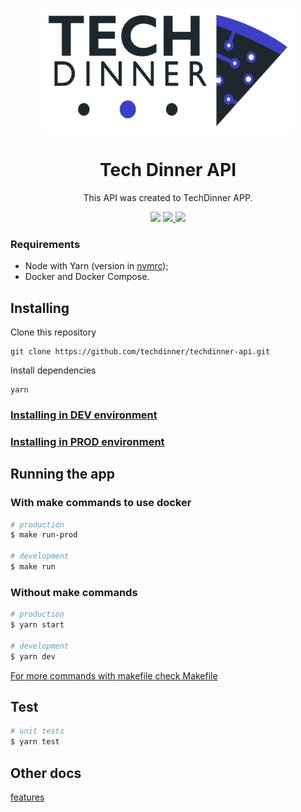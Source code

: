<p align="center">
  <a href="https://github.com/techdinner/techdinner-api" rel="noopener">
    <img width=400px height=200px src=".github/assets/logo.png">
 </a>
</p>

<h1 align="center">Tech Dinner API</h1>

<p align="center">
  This API was created to TechDinner APP.
</p>

<div align="center">
    <a>
        <img src="https://img.shields.io/badge/node-v16.17.0-brightgreen.svg">
    </a>
    <a href="https://github.com/techdinner/techdinner-api/issues">
        <img src="https://img.shields.io/github/issues/techdinner/techdinner-api">
    </a>
    <a href="https://github.com/techdinner/techdinner-api/pulls">
        <img src="https://img.shields.io/github/issues-pr/techdinner/techdinner-api">
    </a>
</div>

### Requirements
- Node with Yarn (version in [nvmrc](.nvmrc));
- Docker and Docker Compose.

## Installing
Clone this repository
```
git clone https://github.com/techdinner/techdinner-api.git
```

Install dependencies
```
yarn
```

### [Installing in DEV environment](docs/install/development.md)
### [Installing in PROD environment](docs/install/production.md)

## Running the app
### With make commands to use docker
```bash
# production
$ make run-prod

# development
$ make run
```

### Without make commands
```bash
# production
$ yarn start

# development
$ yarn dev
```

[For more commands with makefile check Makefile](Makefile)

## Test
```bash
# unit tests
$ yarn test
```

## Other docs
[features](docs/features.md)
